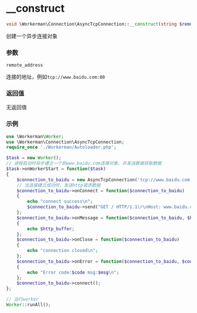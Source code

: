 # __construct
```php
void \Workerman\Connection\AsyncTcpConnection::__construct(string $remote_address)
```
创建一个异步连接对象

### 参数
``` remote_address ```

连接的地址，例如```tcp://www.baidu.com:80```


### 返回值
无返回值

### 示例
```php
use \Workerman\Worker;
use \Workerman\Connection\AsyncTcpConnection;
require_once './Workerman/Autoloader.php';

$task = new Worker();
// 进程启动时异步建立一个到www.baidu.com连接对象，并发送数据获取数据
$task->onWorkerStart = function($task)
{
    $connection_to_baidu = new AsyncTcpConnection('tcp://www.baidu.com:80');
    // 当连接建立成功时，发送http请求数据
    $connection_to_baidu->onConnect = function($connection_to_baidu)
    {
        echo "connect success\n";
        $connection_to_baidu->send("GET / HTTP/1.1\r\nHost: www.baidu.com\r\nConnection: keep-alive\r\n\r\n");
    };
    $connection_to_baidu->onMessage = function($connection_to_baidu, $http_buffer)
    {
        echo $http_buffer;
    };
    $connection_to_baidu->onClose = function($connection_to_baidu)
    {
        echo "connection closed\n";
    };
    $connection_to_baidu->onError = function($connection_to_baidu, $code, $msg)
    {
        echo "Error code:$code msg:$msg\n";
    };
    $connection_to_baidu->connect();
};

// 运行worker
Worker::runAll();
```

